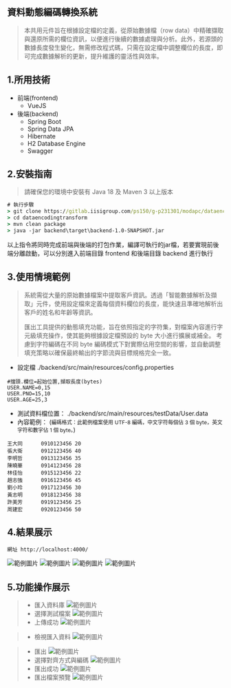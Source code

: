 ## 資料動態編碼轉換系統

> 本共用元件旨在根據設定檔的定義，從原始數據檔（row
> data）中精確擷取與還原所需的欄位資訊，以便進行後續的數據處理與分析。此外，若源頭的數據長度發生變化，無需修改程式碼，只需在設定檔中調整欄位的長度，即可完成數據解析的更新，提升維護的靈活性與效率。
>

## 1.所用技術
* 前端(frontend)
  - VueJS
* 後端(backend)
  - Spring Boot
  - Spring Data JPA
  - Hibernate
  - H2 Database Engine
  - Swagger

## 2.安裝指南
> 請確保您的環境中安裝有 Java 18 及 Maven 3 以上版本

```bat
# 執行步驟
> git clone https://gitlab.iisigroup.com/ps150/g-p231301/modapc/dataencodingtransform.git
> cd dataencodingtransform
> mvn clean package 
> java -jar backend\target\backend-1.0-SNAPSHOT.jar
```
以上指令將同時完成前端與後端的打包作業，編譯可執行的jar檔，若要實現前後端分離啟動，可以分別進入前端目錄 frontend 和後端目錄 backend 進行執行
## 3.使用情境範例

> 系統需從大量的原始數據檔案中提取客戶資訊。透過「智能數據解析及擷取」元件，使用設定檔來定義每個資料欄位的長度，能快速且準確地解析出客戶的姓名和年齡等資訊。
>
> 匯出工具提供的動態填充功能，旨在依照指定的字符集，對檔案內容進行字元級填充操作，使其能夠根據設定檔預設的 byte 大小進行擴展或補全。
> 考慮到字符編碼在不同 byte 編碼模式下對實際佔用空間的影響，並自動調整填充策略以確保最終輸出的字節流與目標規格完全一致。

- 設定檔 ./backend/src/main/resources/config.properties

```properties
#擋頭.欄位=起始位置,擷取長度(bytes)
USER.NAME=0,15
USER.PNO=15,10
USER.AGE=25,3
```

- 測試資料檔位置：
  ./backend/src/main/resources/testData/User.data
- 內容範例：
  (<span style="font-size:12px;">編碼格式：此範例檔案使用 UTF-8 編碼，中文字符每個佔 3 個 byte，英文字符和數字佔 1 個
  byte。</span>)

```plaintext
王大同      0910123456 20
張大衛      0912123456 40
李明哲      0913123456 35
陳曉華      0914123456 28
林佳怡      0915123456 22
趙志強      0916123456 45
劉小玲      0917123456 30
黃志明      0918123456 38
許美芳      0919123456 25
周建宏      0920123456 50           
```

## 4.結果展示
```plaintext
網址 http://localhost:4000/
```
![範例圖片](images/Entry.png)
![範例圖片](images/Import_Data.png)
![範例圖片](images/Data_Overview.png)
![範例圖片](images/Export_Data.png)

## 5.功能操作展示
> - 匯入資料庫
  ![範例圖片](images/Import_Data.png)
> - 選擇測試檔案
  ![範例圖片](images/Import_Test_Data.png)
> - 上傳成功
  ![範例圖片](images/Upload_Success.png)

> - 檢視匯入資料
  ![範例圖片](images/Data_Import_Success_Overview.png)

> - 匯出
  ![範例圖片](images/Export_Data.png)
>- 選擇對齊方式與編碼
  ![範例圖片](images/Export_Selection.png)
>- 匯出成功
  ![範例圖片](images/Export_Success.png)
>- 匯出檔案預覽
  ![範例圖片](images/Export_File.png)